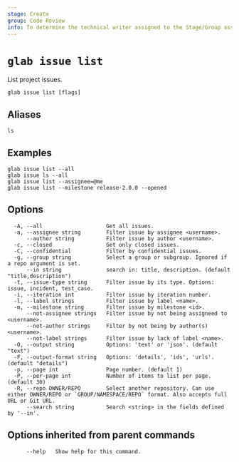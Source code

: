 ```yaml
---
stage: Create
group: Code Review
info: To determine the technical writer assigned to the Stage/Group associated with this page, see https://about.gitlab.com/handbook/product/ux/technical-writing/#assignments
---
```


<!--
This documentation is auto generated by a script.
Please do not edit this file directly. Run `make gen-docs` instead.
-->

# `glab issue list`

List project issues.

```plaintext
glab issue list [flags]
```

## Aliases

```plaintext
ls
```

## Examples

```plaintext
glab issue list --all
glab issue ls --all
glab issue list --assignee=@me
glab issue list --milestone release-2.0.0 --opened

```

## Options

```plaintext
  -A, --all                    Get all issues.
  -a, --assignee string        Filter issue by assignee <username>.
      --author string          Filter issue by author <username>.
  -c, --closed                 Get only closed issues.
  -C, --confidential           Filter by confidential issues.
  -g, --group string           Select a group or subgroup. Ignored if a repo argument is set.
      --in string              search in: title, description. (default "title,description")
  -t, --issue-type string      Filter issue by its type. Options: issue, incident, test_case.
  -i, --iteration int          Filter issue by iteration number.
  -l, --label strings          Filter issue by label <name>.
  -m, --milestone string       Filter issue by milestone <id>.
      --not-assignee strings   Filter issue by not being assigneed to <username>.
      --not-author strings     Filter by not being by author(s) <username>.
      --not-label strings      Filter issue by lack of label <name>.
  -O, --output string          Options: 'text' or 'json'. (default "text")
  -F, --output-format string   Options: 'details', 'ids', 'urls'. (default "details")
  -p, --page int               Page number. (default 1)
  -P, --per-page int           Number of items to list per page. (default 30)
  -R, --repo OWNER/REPO        Select another repository. Can use either OWNER/REPO or `GROUP/NAMESPACE/REPO` format. Also accepts full URL or Git URL.
      --search string          Search <string> in the fields defined by '--in'.
```

## Options inherited from parent commands

```plaintext
      --help   Show help for this command.
```
